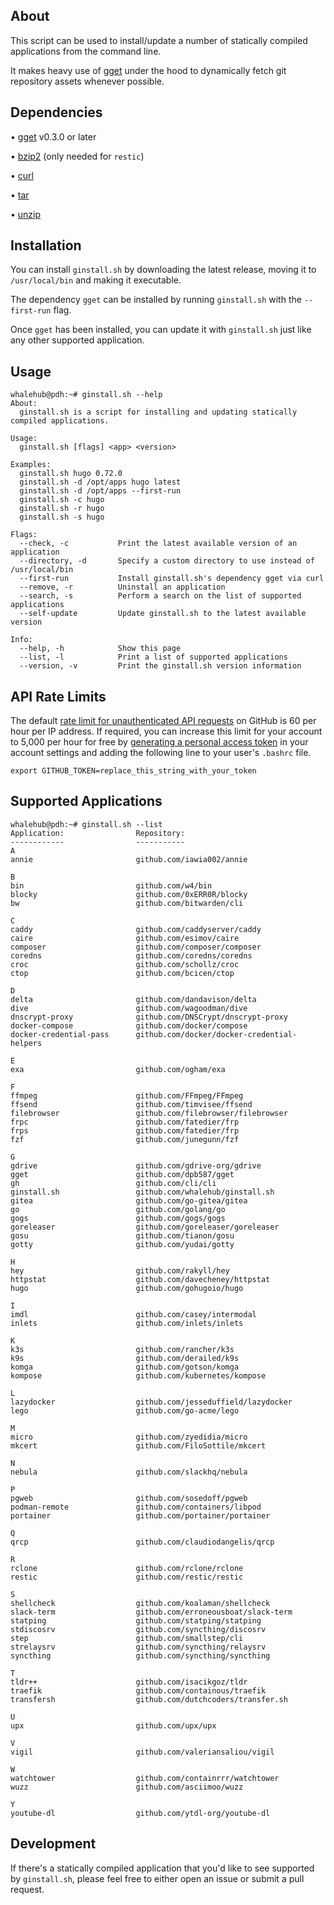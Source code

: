 ## About
This script can be used to install/update a number of statically compiled applications from the command line.

It makes heavy use of [gget](https://github.com/dpb587/gget) under the hood to dynamically fetch git repository assets whenever possible.

## Dependencies

• [gget](https://github.com/dpb587/gget) v0.3.0 or later

• [bzip2](https://packages.debian.org/buster/bzip2) (only needed for `restic`)

• [curl](https://packages.debian.org/buster/curl)

• [tar](https://packages.debian.org/buster/tar)

• [unzip](https://packages.debian.org/buster/unzip)

## Installation

You can install `ginstall.sh` by downloading the latest release, moving it to `/usr/local/bin` and making it executable.

The dependency `gget` can be installed by running `ginstall.sh` with the `--first-run` flag.

Once `gget` has been installed, you can update it with `ginstall.sh` just like any other supported application.

## Usage

```
whalehub@pdh:~# ginstall.sh --help
About:
  ginstall.sh is a script for installing and updating statically compiled applications.

Usage:
  ginstall.sh [flags] <app> <version>

Examples:
  ginstall.sh hugo 0.72.0
  ginstall.sh -d /opt/apps hugo latest
  ginstall.sh -d /opt/apps --first-run
  ginstall.sh -c hugo
  ginstall.sh -r hugo
  ginstall.sh -s hugo

Flags:
  --check, -c           Print the latest available version of an application
  --directory, -d       Specify a custom directory to use instead of /usr/local/bin
  --first-run           Install ginstall.sh's dependency gget via curl
  --remove, -r          Uninstall an application
  --search, -s          Perform a search on the list of supported applications
  --self-update         Update ginstall.sh to the latest available version

Info:
  --help, -h            Show this page
  --list, -l            Print a list of supported applications
  --version, -v         Print the ginstall.sh version information
```

## API Rate Limits

The default [rate limit for unauthenticated API requests](https://developer.github.com/v3/#rate-limiting) on GitHub is 60 per hour per IP address. If required, you can increase this limit for your account to 5,000 per hour for free by [generating a personal access token](https://github.com/settings/tokens) in your account settings and adding the following line to your user's `.bashrc` file.

```
export GITHUB_TOKEN=replace_this_string_with_your_token
```

## Supported Applications

```
whalehub@pdh:~# ginstall.sh --list
Application:                Repository:
------------                -----------
A
annie                       github.com/iawia002/annie

B
bin                         github.com/w4/bin
blocky                      github.com/0xERR0R/blocky
bw                          github.com/bitwarden/cli

C
caddy                       github.com/caddyserver/caddy
caire                       github.com/esimov/caire
composer                    github.com/composer/composer
coredns                     github.com/coredns/coredns
croc                        github.com/schollz/croc
ctop                        github.com/bcicen/ctop

D
delta                       github.com/dandavison/delta
dive                        github.com/wagoodman/dive
dnscrypt-proxy              github.com/DNSCrypt/dnscrypt-proxy
docker-compose              github.com/docker/compose
docker-credential-pass      github.com/docker/docker-credential-helpers

E
exa                         github.com/ogham/exa

F
ffmpeg                      github.com/FFmpeg/FFmpeg
ffsend                      github.com/timvisee/ffsend
filebrowser                 github.com/filebrowser/filebrowser
frpc                        github.com/fatedier/frp
frps                        github.com/fatedier/frp
fzf                         github.com/junegunn/fzf

G
gdrive                      github.com/gdrive-org/gdrive
gget                        github.com/dpb587/gget
gh                          github.com/cli/cli
ginstall.sh                 github.com/whalehub/ginstall.sh
gitea                       github.com/go-gitea/gitea
go                          github.com/golang/go
gogs                        github.com/gogs/gogs
goreleaser                  github.com/goreleaser/goreleaser
gosu                        github.com/tianon/gosu
gotty                       github.com/yudai/gotty

H
hey                         github.com/rakyll/hey
httpstat                    github.com/davecheney/httpstat
hugo                        github.com/gohugoio/hugo

I
imdl                        github.com/casey/intermodal
inlets                      github.com/inlets/inlets

K
k3s                         github.com/rancher/k3s
k9s                         github.com/derailed/k9s
komga                       github.com/gotson/komga
kompose                     github.com/kubernetes/kompose

L
lazydocker                  github.com/jesseduffield/lazydocker
lego                        github.com/go-acme/lego

M
micro                       github.com/zyedidia/micro
mkcert                      github.com/FiloSottile/mkcert

N
nebula                      github.com/slackhq/nebula

P
pgweb                       github.com/sosedoff/pgweb
podman-remote               github.com/containers/libpod
portainer                   github.com/portainer/portainer

Q
qrcp                        github.com/claudiodangelis/qrcp

R
rclone                      github.com/rclone/rclone
restic                      github.com/restic/restic

S
shellcheck                  github.com/koalaman/shellcheck
slack-term                  github.com/erroneousboat/slack-term
statping                    github.com/statping/statping
stdiscosrv                  github.com/syncthing/discosrv
step                        github.com/smallstep/cli
strelaysrv                  github.com/syncthing/relaysrv
syncthing                   github.com/syncthing/syncthing

T
tldr++                      github.com/isacikgoz/tldr
traefik                     github.com/containous/traefik
transfersh                  github.com/dutchcoders/transfer.sh

U
upx                         github.com/upx/upx

V
vigil                       github.com/valeriansaliou/vigil

W
watchtower                  github.com/containrrr/watchtower
wuzz                        github.com/asciimoo/wuzz

Y
youtube-dl                  github.com/ytdl-org/youtube-dl
```

## Development

If there's a statically compiled application that you'd like to see supported by `ginstall.sh`, please feel free to either open an issue or submit a pull request.
